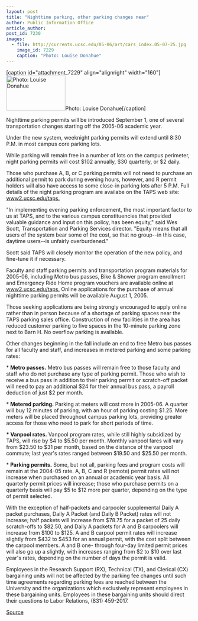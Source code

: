 ```yaml
---
layout: post
title: "Nighttime parking, other parking changes near"
author: Public Information Office
article_author: 
post_id: 7230
images:
  - file: http://currents.ucsc.edu/05-06/art/cars_index.05-07-25.jpg
    image_id: 7229
    caption: "Photo: Louise Donahue"
---
```


[caption id="attachment_7229" align="alignright" width="160"]<a href="http://dev-ucsc-news.pantheonsite.io/wp-content/uploads/2005/07/cars_index.05-07-25.jpg"><img class="size-full wp-image-7229" src="http://dev-ucsc-news.pantheonsite.io/wp-content/uploads/2005/07/cars_index.05-07-25.jpg" alt="Photo: Louise Donahue" width="160" height="94" /></a>Photo: Louise Donahue[/caption]
<a name="content" id="content"></a>
<p>
  Nighttime parking permits will be introduced September 1, one of several transportation changes starting off the 2005-06 academic year.
</p>
<p>
  Under the new system, weeknight parking permits will extend until 8:30 P.M. in most campus core parking lots.<br>
</p>
<p>
  While parking will remain free in a number of lots on the campus perimeter, night parking permits will cost $102 annually, $30 quarterly, or $2 daily.<br>
</p>
<p>
  Those who purchase A, B, or C parking permits will not need to purchase an additional permit to park during evening hours, however, and R permit holders will also have access to some close-in parking lots after 5 P.M. Full details of the night parking program are availabe on the TAPS web site: <a href="http://www2.ucsc.edu/taps">www2.ucsc.edu/taps.</a><br>
</p>
<p>
  "In implementing evening parking enforcement, the most important factor to us at TAPS, and to the various campus constituencies that provided valuable guidance and input on this policy, has been equity," said Wes Scott, Transportation and Parking Services director. "Equity means that all users of the system bear some of the cost, so that no group--in this case, daytime users--is unfairly overburdened."<br>
</p>
<p>
  Scott said TAPS will closely monitor the operation of the new policy, and fine-tune it if necessary.<br>
</p>
<p>
  Faculty and staff parking permits and transportation program materials for 2005-06, including Metro bus passes, Bike &amp; Shower program enrollment and Emergency Ride Home program vouchers are available online at <a href="http://www2.ucsc.edu/taps">www2.ucsc.edu/taps.</a> Online applications for the purchase of annual nighttime parking permits will be available August 1, 2005.<br>
</p>
<p>
  Those seeking applications are being strongly encouraged to apply online rather than in person because of a shortage of parking spaces near the TAPS parking sales office. Construction of new facilities in the area has reduced customer parking to five spaces in the 10-minute parking zone next to Barn H. No overflow parking is available.<br>
</p>
<p>
  Other changes beginning in the fall include an end to free Metro bus passes for all faculty and staff, and increases in metered parking and some parking rates:<br>
</p>
<p>
  * <b>Metro passes.</b> Metro bus passes will remain free to those faculty and staff who do not purchase any type of parking permit. Those who wish to receive a bus pass in addition to their parking permit or scratch-off packet will need to pay an additional $24 for their annual bus pass, a payroll deduction of just $2 per month.<br>
</p>
<p>
  * <b>Metered parking.</b> Parking at meters will cost more in 2005-06. A quarter will buy 12 minutes of parking, with an hour of parking costing $1.25. More meters will be placed throughout campus parking lots, providing greater access for those who need to park for short periods of time.<br>
</p>
<p>
  <b>* Vanpool rates.</b> Vanpool program rates, while still highly subsidized by TAPS, will rise by $4 to $5.50 per month. Monthly vanpool fares will vary from $23.50 to $31 per month, based on the distance of the vanpool commute; last year's rates ranged between $19.50 and $25.50 per month.
</p>
<p>
  * <b>Parking permits.</b> Some, but not all, parking fees and program costs will remain at the 2004-05 rate. A, B, C and R (remote) permit rates will not increase when purchased on an annual or academic year basis. All quarterly permit prices will increase; those who purchase permits on a quarterly basis will pay $5 to $12 more per quarter, depending on the type of permit selected.<br>
</p>
<p>
  With the exception of half-packets and carpooler supplemental Daily A packet purchases, Daily A Packet (and Daily B Packet) rates will not increase; half packets will increase from $78.75 for a packet of 25 daily scratch-offs to $82.50, and Daily A packets for A and B carpoolers will increase from $100 to $125. A and B carpool permit rates will increase slightly from $432 to $453 for an annual permit, with the cost split between the carpool members. A and B one- through four-day limited permit prices will also go up a slightly, with increases ranging from $2 to $10 over last year's rates, depending on the number of days the permit is valid.<br>
</p>
<p>
  Employees in the Research Support (RX), Technical (TX), and Clerical (CX) bargaining units will not be affected by the parking fee changes until such time agreements regarding parking fees are reached between the University and the organizations which exclusively represent employees in these bargaining units. Employees in these bargaining units should direct their questions to Labor Relations, (831) 459-2017.<br>
</p>
<p><a href="http://www1.ucsc.edu/currents/05-06/07-25/taps.asp" title="Permalink to taps">Source</a></p>
